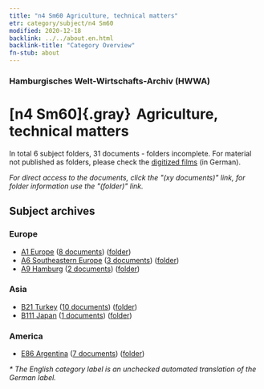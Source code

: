 ```yaml
---
title: "n4 Sm60 Agriculture, technical matters"
etr: category/subject/n4 Sm60
modified: 2020-12-18
backlink: ../../about.en.html
backlink-title: "Category Overview"
fn-stub: about
---
```


### Hamburgisches Welt-Wirtschafts-Archiv (HWWA)
# [n4 Sm60]{.gray}&#8201; Agriculture, technical matters&#160; 





In total 6 subject folders, 31 documents - folders incomplete.
For material not published as folders, please check the [digitized films](/film/h1_sh) (in German).

_For direct access to the documents, click the "(xy documents)" link, for folder information use the "(folder)" link._

## Subject archives



### Europe

- [A1 Europe](../../../geo/about.en.html#A1) (<a href="https://dfg-viewer.de/show/?tx_dlf[id]=https://pm20.zbw.eu/mets/sh/1408xx/140892/1450xx/145059/public.mets.en.xml" target="_blank">8 documents</a>) ([folder](http://purl.org/pressemappe20/folder/sh/140892,145059))
- [A6 Southeastern Europe](../../../geo/about.en.html#A6) (<a href="https://dfg-viewer.de/show/?tx_dlf[id]=https://pm20.zbw.eu/mets/sh/1409xx/140900/1450xx/145059/public.mets.en.xml" target="_blank">3 documents</a>) ([folder](http://purl.org/pressemappe20/folder/sh/140900,145059))
- [A9 Hamburg](../../../geo/about.en.html#A9) (<a href="https://dfg-viewer.de/show/?tx_dlf[id]=https://pm20.zbw.eu/mets/sh/1409xx/140905/1450xx/145059/public.mets.en.xml" target="_blank">2 documents</a>) ([folder](http://purl.org/pressemappe20/folder/sh/140905,145059))

### Asia

- [B21 Turkey](../../../geo/about.en.html#B21) (<a href="https://dfg-viewer.de/show/?tx_dlf[id]=https://pm20.zbw.eu/mets/sh/1411xx/141111/1450xx/145059/public.mets.en.xml" target="_blank">10 documents</a>) ([folder](http://purl.org/pressemappe20/folder/sh/141111,145059))
- [B111 Japan](../../../geo/about.en.html#B111) (<a href="https://dfg-viewer.de/show/?tx_dlf[id]=https://pm20.zbw.eu/mets/sh/1412xx/141272/1450xx/145059/public.mets.en.xml" target="_blank">1 documents</a>) ([folder](http://purl.org/pressemappe20/folder/sh/141272,145059))

### America

- [E86 Argentina](../../../geo/about.en.html#E86) (<a href="https://dfg-viewer.de/show/?tx_dlf[id]=https://pm20.zbw.eu/mets/sh/1416xx/141692/1450xx/145059/public.mets.en.xml" target="_blank">7 documents</a>) ([folder](http://purl.org/pressemappe20/folder/sh/141692,145059))


_* The English category label is an unchecked automated translation of the German label._

